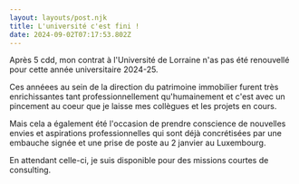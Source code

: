 ```yaml
---
layout: layouts/post.njk
title: L'université c'est fini !
date: 2024-09-02T07:17:53.802Z
---
```

Après 5 cdd, mon contrat à l'Université de Lorraine n'as pas été renouvellé pour cette année universitaire 2024-25.

Ces annéees au sein de la direction du patrimoine immobilier furent très enrichissantes tant professionnellement qu'humainement et c'est avec un pincement au coeur que je laisse mes collègues et les projets en cours.

Mais cela a également été l'occasion de prendre conscience de nouvelles envies et aspirations professionnelles qui sont déjà concrétisées par une embauche signée et une prise de poste au 2 janvier au Luxembourg.

En attendant celle-ci, je suis disponible pour des missions courtes de consulting.